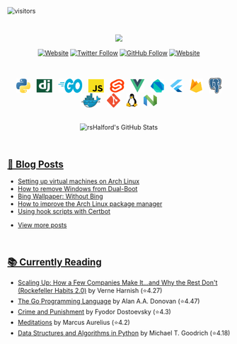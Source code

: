 ![visitors](https://visitor-badge.glitch.me/badge?page_id=rsHalford)

<br>

<p align="center">
  <img src="https://readme-typing-svg.herokuapp.com/?lines=Hi,+I'm+Richard++;A+self-taught+developer++;Primarily+using+Python+and+Go++;Who+is+always+wanting+to+learn;And+sharing+that+along+the+way!++&center=true&height=45&width=600&font=JetBrains+Mono&size=30&color=58a6ff" style="max-width:100%;">
</p>

<div align="center">

  [![Website](https://img.shields.io/website?label=BLOG&color=fb4934&labelColor=cc241d&logoColor=ffffff&style=for-the-badge&url=https%3A%2F%2Fwww.xhalford.com)](https://www.xhalford.com)
  [![Twitter Follow](https://img.shields.io/twitter/follow/rshalford_?label=FOLLOW&color=83a598&labelColor=458588&logoColor=ffffff&logo=twitter&style=for-the-badge)](https://twitter.com/intent/follow?original_referer=https%3A%2F%2Fgithub.com%2Frshalford_&screen_name=rshalford_)
  [![GitHub Follow](https://img.shields.io/github/followers/rsHalford?label=FOLLOW&color=fe8019&labelColor=d65d0e&logoColor=ffffff&logo=github&style=for-the-badge)](https://github.com/rsHalford)
  [![Website](https://img.shields.io/website?label=CONTACT&color=d3869b&labelColor=b16286&logoColor=ffffff&style=for-the-badge&url=https%3A%2F%2Fcontact.xhalford.com)](https://contact.xhalford.com)

</div>

<br>
<br>

<div align="center">

  <img align="center" hspace="5" alt="Python" height="32px" src="./assets/languages/python-logo.svg" />
  <img align="center" hspace="5" alt="Django" height="30px" width="35px" src="./assets/languages/django-logo.svg" />
  <img align="center" hspace="5" alt="Go" height="32px" width="54" src="./assets/languages/go-logo.svg" />
  <img align="center" hspace="5" alt="JavaScript" height="30px" width="35px" src="./assets/languages/javascript-logo.svg" />
  <img align="center" hspace="5" alt="Svelte" height="30px" width="32px" src="./assets/languages/svelte-logo.svg" />
  <img align="center" hspace="5" alt="Vue.js" height="30px" width="32px" src="./assets/languages/vuejs-logo.svg" />
  <img align="center" hspace="5" alt="Dart" height="30px" width="30px" src="./assets/languages/dart-logo.svg" />
  <img align="center" hspace="5" alt="Flutter" height="28px" width="30px" src="./assets/languages/flutter-logo.svg" />
  <img align="center" hspace="5" alt="Firebase" height="32px" width="30px" src="./assets/languages/firebase-logo.svg" />
  <img align="center" hspace="5" alt="Postgresql" height="35px" width="28px" src="./assets/languages/postgresql-logo.svg" />
  <img align="center" hspace="5" alt="Docker" height="32px" width="45px" src="./assets/languages/docker-logo.svg" />
  <img align="center" hspace="5" alt="Git" height="32px" width="30px" src="./assets/languages/git-logo.svg" />
  <img align="center" hspace="5" alt="Linux" height="30px" src="./assets/languages/tux-logo.svg" />
  <img align="center" hspace="5" alt="Nvim" height="26px" width="30px" src="./assets/languages/neovim-logo.svg" />

</div>

<br>
<br>

<div align="center">

  <img align="center" alt="rsHalford's GitHub Stats" src="https://github-readme-stats.vercel.app/api?username=rsHalford&show_icons=true&hide_border=true&include_all_commits&count_private=true&theme=react" />

</div>

<br>
<br>

## [📰 Blog Posts](https://www.xhalford.com/)
<!-- BLOG-POST-LIST:START -->
- [Setting up virtual machines on Arch Linux](https://xhalford.com/setting-up-virtual-machines-on-arch-linux/)
- [How to remove Windows from Dual-Boot](https://xhalford.com/how-to-remove-windows-from-dual-boot/)
- [Bing Wallpaper: Without Bing](https://xhalford.com/bing-wallpaper-without-bing/)
- [How to improve the Arch Linux package manager](https://xhalford.com/how-to-improve-the-arch-linux-package-manager/)
- [Using hook scripts with Certbot](https://xhalford.com/using-hook-scripts-with-certbot/)
<!-- BLOG-POST-LIST:END -->
- [View more posts](https://www.xhalford.com/)

<br>

## [📚 Currently Reading](https://www.goodreads.com/user/show/108397109-richard)
<!-- GOODREADS-LIST:START -->
- [Scaling Up: How a Few Companies Make It...and Why the Rest Don't (Rockefeller Habits 2.0)](https://www.goodreads.com/review/show/4831109843?utm_medium=api&utm_source=rss) by Verne Harnish (⭐️4.27)
- [The Go Programming Language](https://www.goodreads.com/review/show/4383348659?utm_medium=api&utm_source=rss) by Alan A.A. Donovan (⭐️4.47)
- [Crime and Punishment](https://www.goodreads.com/review/show/4383439531?utm_medium=api&utm_source=rss) by Fyodor Dostoevsky (⭐️4.3)
- [Meditations](https://www.goodreads.com/review/show/3650256187?utm_medium=api&utm_source=rss) by Marcus Aurelius (⭐️4.2)
- [Data Structures and Algorithms in Python](https://www.goodreads.com/review/show/4179537574?utm_medium=api&utm_source=rss) by Michael T. Goodrich (⭐️4.18)
<!-- GOODREADS-LIST:END -->
